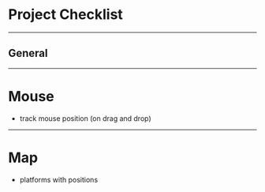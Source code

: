 # Project Checklist

----------------------------------------------------------------------------------------------------

## General

----------------------------------------------------------------------------------------------------

# Mouse
- track mouse position (on drag and drop)

----------------------------------------------------------------------------------------------------

# Map
- platforms with positions